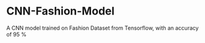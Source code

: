 # CNN-Fashion-Model
A CNN model trained on Fashion Dataset from Tensorflow, with an accuracy of 95 %
